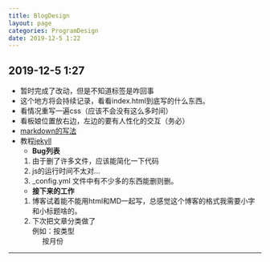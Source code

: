 ```yaml
---
title: BlogDesign
layout: page
categories: ProgramDesign
date: 2019-12-5 1:22
---
```

## __2019-12-5 1:27__
- 暂时完成了改动，但是不知道标签是咋回事
- 这个地方将会持续记录，看看index.html到底写的什么东西。
- 看情况重写一遍css（应该不会没有这么多时间）
- 看板娘位置放右边，左边的要有人性化的交互（务必）
- [markdown的写法](https://www.runoob.com/markdown/md-link.html)
- 教程[jekyll](https://www.youtube.com/watch?v=T1itpPvFWHI&list=PLLAZ4kZ9dFpOPV5C5Ay0pHaa0RJFhcmcB)
    - __Bug列表__
    1. 由于删了许多文件，应该能简化一下代码
    2. js的运行时间不太对...
    3. _config.yml 文件中有不少多的东西能删则删。
    - __接下来的工作__
    1. 博客试着能不能用html和MD一起写，总感觉这个博客的格式我需要小字和小标题啥的。
    2. 下次把文章分类做了<br/>例如：按类型<br/>&nbsp;&nbsp;&nbsp;&nbsp;&nbsp;按月份
<hr/>
